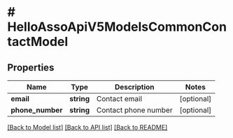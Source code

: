 # # HelloAssoApiV5ModelsCommonContactModel

## Properties

Name | Type | Description | Notes
------------ | ------------- | ------------- | -------------
**email** | **string** | Contact email | [optional]
**phone_number** | **string** | Contact phone number | [optional]

[[Back to Model list]](../../README.md#models) [[Back to API list]](../../README.md#endpoints) [[Back to README]](../../README.md)
